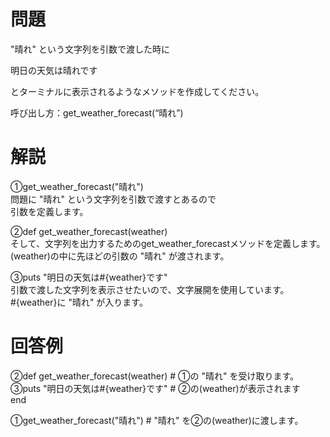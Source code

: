 # 問題  
  
"晴れ" という文字列を引数で渡した時に  
  
明日の天気は晴れです  
  
とターミナルに表示されるようなメソッドを作成してください。  
  
呼び出し方：get_weather_forecast(“晴れ”)  
  
# 解説  
  
①get_weather_forecast("晴れ")  
問題に "晴れ" という文字列を引数で渡すとあるので  
引数を定義します。  
  
②def get_weather_forecast(weather)  
そして、文字列を出力するためのget_weather_forecastメソッドを定義します。  
(weather)の中に先ほどの引数の "晴れ" が渡されます。  
  
③puts "明日の天気は#{weather}です"  
引数で渡した文字列を表示させたいので、文字展開を使用しています。  
#{weather}に "晴れ" が入ります。  
  
# 回答例  
  
②def get_weather_forecast(weather) # ①の "晴れ" を受け取ります。  
  ③puts "明日の天気は#{weather}です" # ②の(weather)が表示されます  
end  
  
①get_weather_forecast("晴れ") # "晴れ" を②の(weather)に渡します。  